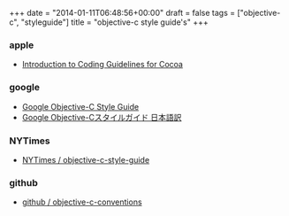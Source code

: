 +++
date = "2014-01-11T06:48:56+00:00"
draft = false
tags = ["objective-c", "styleguide"]
title = "objective-c style guide's"
+++
### apple

* [Introduction to Coding Guidelines for Cocoa](https://developer.apple.com/library/mac/documentation/Cocoa/Conceptual/CodingGuidelines/CodingGuidelines.html)

### google 

* [Google Objective-C Style Guide](http://google-styleguide.googlecode.com/svn/trunk/objcguide.xml)
* [Google Objective-Cスタイルガイド 日本語訳](http://www.textdrop.net/google-styleguide-ja/objcguide.xml)

### NYTimes

* [NYTimes / objective-c-style-guide](https://github.com/NYTimes/objective-c-style-guide)

### github

* [github / objective-c-conventions](https://github.com/github/objective-c-conventions)
